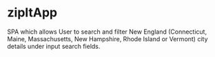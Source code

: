 # zipItApp
SPA which allows User to search and filter New England (Connecticut, Maine, Massachusetts, New Hampshire, Rhode Island or Vermont) city details under input search fields.
